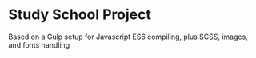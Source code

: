 # Study School Project
Based on a Gulp setup for Javascript ES6 compiling, plus SCSS, images, and fonts handling
